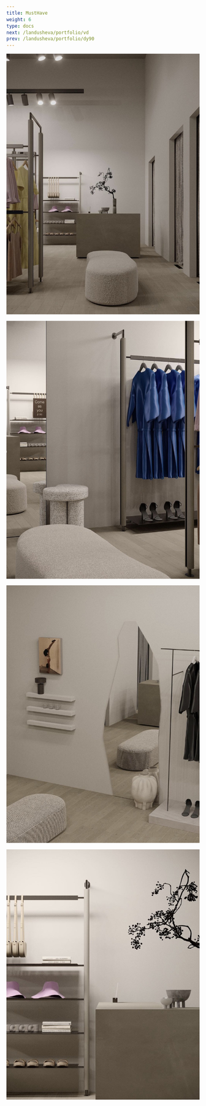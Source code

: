 ```yaml
---
title: MustHave
weight: 6
type: docs
next: /landusheva/portfolio/vd
prev: /landusheva/portfolio/dy90
---
```

![1](musthave1.jpg)

![2](musthave2.jpg)

![3](musthave3.jpg)

![4](musthave4.jpg)